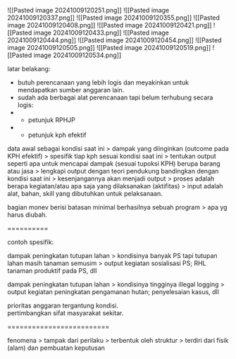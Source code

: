 ![[Pasted image 20241009120251.png]]
![[Pasted image 20241009120337.png]]
![[Pasted image 20241009120355.png]]
![[Pasted image 20241009120408.png]]
![[Pasted image 20241009120421.png]]
![[Pasted image 20241009120433.png]]
![[Pasted image 20241009120444.png]]
![[Pasted image 20241009120454.png]]
![[Pasted image 20241009120505.png]]
![[Pasted image 20241009120519.png]]
![[Pasted image 20241009120534.png]]


latar belakang:  
- butuh perencanaan yang lebih logis dan meyakinkan untuk mendapatkan sumber anggaran lain.  
- sudah ada berbagai alat perencanaan tapi belum terhubung secara logis:  
- - petunjuk RPHJP  
- - petunjuk kph efektif  
  
  
  
data awal sebagai kondisi saat ini > dampak yang diinginkan (outcome pada KPH efektif) > spesifik tiap kph sesuai kondisi saat ini > tentukan output seperti apa untuk mencapai dampak (sesuai tupoksi KPH) berupa barang atau jasa > lengkapi output dengan teori pendukung bandingkan dengan kondisi saat ini > kesenjangannya akan menjadi output > proses adalah berapa kegiatan/atau apa saja yang dilaksanakan (aktifitas) > input adalah alat, bahan, skill yang dibutuhkan untuk pelaksanaan.  
  
bagian monev berisi batasan minimal berhasilnya sebuah program > apa yg harus diubah.  
  
==========  
  
  
contoh spesifik:  
  
dampak peningkatan tutupan lahan > kondisinya banyak PS tapi tutupan lahan masih tanaman semusim > output kegiatan sosialisasi PS; RHL tanaman produktif pada PS, dll  
  
dampak peningkatan tutupan lahan > kondisinya tingginya illegal logging > output kegiatan peningkatan pengamanan hutan; penyelesaian kasus, dll  
  
prioritas anggaran tergantung kondisi.  
pertimbangkan sifat masyarakat sekitar.  
  
  
=========================  
  
  
fenomena > tampak dari perilaku > terbentuk oleh struktur > terdiri dari fisik (alam) dan pembuatan keputusan